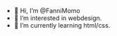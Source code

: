 - 👋 Hi, I’m @FanniMomo
- 👀 I’m interested in webdesign.
- 🌱 I’m currently learning html/css.


<!---
FanniMomo/FanniMomo is a ✨ special ✨ repository because its `README.md` (this file) appears on your GitHub profile.
You can click the Preview link to take a look at your changes.
--->
